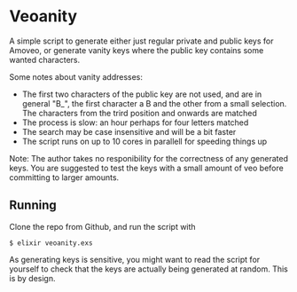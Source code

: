 # Veoanity

A simple script to generate either just regular private and public keys for
Amoveo, or generate vanity keys where the public key contains some wanted
characters.

Some notes about vanity addresses:

- The first two characters of the public key are not used, and are in general
  "B_", the first character a B and the other from a small selection. The
  characters from the trird position and onwards are matched
- The process is slow: an hour perhaps for four letters matched
- The search may be case insensitive and will be a bit faster
- The script runs on up to 10 cores in parallell for speeding things up

Note: The author takes no responibility for the correctness of any generated
keys. You are suggested to test the keys with a small amount of veo before
committing to larger amounts.

## Running

Clone the repo from Github, and run the script with

```
$ elixir veoanity.exs
```

As generating keys is sensitive, you might want to read the script for yourself
to check that the keys are actually being generated at random. This is by
design.


